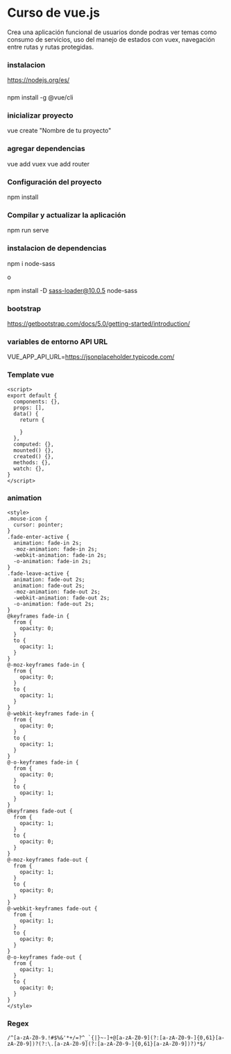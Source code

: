 # Curso de vue.js
Crea una aplicación funcional de usuarios donde podras ver temas como consumo de servicios, uso del manejo de estados con vuex,
navegación entre rutas y rutas protegidas.

### instalacion
https://nodejs.org/es/

###
npm install -g @vue/cli

### inicializar proyecto
vue create "Nombre de tu proyecto"

### agregar dependencias
vue add vuex
vue add router


### Configuración del proyecto
npm install

### Compilar y actualizar la aplicación
npm run serve

### instalacion de dependencias

npm i node-sass

o

npm install -D sass-loader@10.0.5 node-sass


<link rel="stylesheet" href="https://cdn.jsdelivr.net/npm/@mdi/font@latest/css/materialdesignicons.min.css">

<link rel="stylesheet" href="https://cdn.jsdelivr.net/npm/@mdi/font@latest/css/materialdesignicons.min.css">
<link href="https://cdn.jsdelivr.net/npm/bootstrap@5.0.0-beta3/dist/css/bootstrap.min.css" rel="stylesheet" integrity="sha384-eOJMYsd53ii+scO/bJGFsiCZc+5NDVN2yr8+0RDqr0Ql0h+rP48ckxlpbzKgwra6" crossorigin="anonymous">
    <script src="https://cdn.jsdelivr.net/npm/bootstrap@5.0.0-beta3/dist/js/bootstrap.bundle.min.js" integrity="sha384-JEW9xMcG8R+pH31jmWH6WWP0WintQrMb4s7ZOdauHnUtxwoG2vI5DkLtS3qm9Ekf" crossorigin="anonymous"></script>

### bootstrap
https://getbootstrap.com/docs/5.0/getting-started/introduction/
    
### variables de entorno API URL
VUE_APP_API_URL=https://jsonplaceholder.typicode.com/

### Template vue
~~~
<script>
export default {
  components: {},
  props: [],
  data() {
    return {
     
    }
  },
  computed: {},
  mounted() {},
  created() {},
  methods: {},
  watch: {},
}
</script>
~~~

### animation
~~~
<style>
.mouse-icon {
  cursor: pointer;
}
.fade-enter-active {
  animation: fade-in 2s;
  -moz-animation: fade-in 2s;
  -webkit-animation: fade-in 2s;
  -o-animation: fade-in 2s;
}
.fade-leave-active {
  animation: fade-out 2s;
  animation: fade-out 2s;
  -moz-animation: fade-out 2s;
  -webkit-animation: fade-out 2s;
  -o-animation: fade-out 2s;
}
@keyframes fade-in {
  from {
    opacity: 0;
  }
  to {
    opacity: 1;
  }
}
@-moz-keyframes fade-in {
  from {
    opacity: 0;
  }
  to {
    opacity: 1;
  }
}
@-webkit-keyframes fade-in {
  from {
    opacity: 0;
  }
  to {
    opacity: 1;
  }
}
@-o-keyframes fade-in {
  from {
    opacity: 0;
  }
  to {
    opacity: 1;
  }
}
@keyframes fade-out {
  from {
    opacity: 1;
  }
  to {
    opacity: 0;
  }
}
@-moz-keyframes fade-out {
  from {
    opacity: 1;
  }
  to {
    opacity: 0;
  }
}
@-webkit-keyframes fade-out {
  from {
    opacity: 1;
  }
  to {
    opacity: 0;
  }
}
@-o-keyframes fade-out {
  from {
    opacity: 1;
  }
  to {
    opacity: 0;
  }
}
</style>
~~~

### Regex
~~~
/^[a-zA-Z0-9.!#$%&'*+/=?^_`{|}~-]+@[a-zA-Z0-9](?:[a-zA-Z0-9-]{0,61}[a-zA-Z0-9])?(?:\.[a-zA-Z0-9](?:[a-zA-Z0-9-]{0,61}[a-zA-Z0-9])?)*$/
~~~

